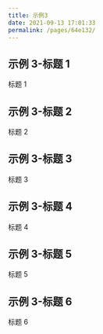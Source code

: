 ```yaml
---
title: 示例3
date: 2021-09-13 17:01:33
permalink: /pages/64e132/
---
```


## 示例 3-标题 1

标题 1

## 示例 3-标题 2

标题 2

## 示例 3-标题 3

标题 3

## 示例 3-标题 4

标题 4

## 示例 3-标题 5

标题 5

## 示例 3-标题 6

标题 6
